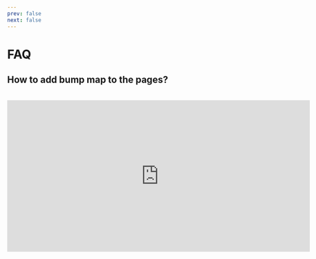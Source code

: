 ```yaml
---
prev: false
next: false
---
```

# FAQ
## How to add bump map to the pages?
<br>
<iframe width="700" height="350" src="https://www.youtube.com/embed/wE_dSJXCuvc?si=sHzX2QLCwYwSGjos" title="YouTube video player" frameborder="0" allow="accelerometer; autoplay; clipboard-write; encrypted-media; gyroscope; picture-in-picture; web-share" allowfullscreen></iframe>